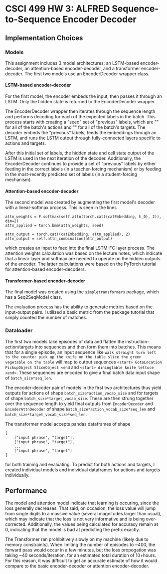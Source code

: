 # CSCI 499 HW 3: ALFRED Sequence-to-Sequence Encoder Decoder

## Implementation Choices

### Models

This assignment includes 3 model architectures: an LSTM-based encoder-decoder, an
attention-based encoder-decoder, and a transformer encoder-decoder. The first two models
use an EncoderDecoder wrapper class.

#### LSTM-based encoder-decoder

For the first model, the encoder embeds the input, then passes it through an LSTM. Only
the hidden state is returned to the EncoderDecoder wrapper.

The EncoderDecoder wrapper then iterates through the sequence length and performs decoding
for each of the expected labels in the batch. This process starts with creating a "seed"
set of "previous" labels, which are "<start>" for all of the batch's actions and
"<start>" for all of the batch's targets. The decoder embeds the "previous" labels, feeds
the embeddings through an LSTM, and runs the LSTM output through fully-connected layers
specific to actions and targets.

After this initial set of labels, the hidden state and cell state output of the LSTM is
used in the next iteration of the decoder. Additionally, the EncoderDecoder continues to
provide a set of "previous" labels by either feeding in the correct labels (in a
teacher-forcing mechanism) or by feeding in the most-recently predicted set of labels (in
a student-forcing mechanism).

#### Attention-based encoder-decoder

The second model was created by augmenting the first model's decoder with a linear-softmax
process. This is seen in the lines

```
attn_weights = F.softmax(self.attn(torch.cat((catEmbedding, h_0), 2)), dim=2)
attn_applied = torch.bmm(attn_weights, seed)

attn_output = torch.cat((catEmbedding, attn_applied), 2)
attn_output = self.attn_combination(attn_output)
```

which creates an input to feed into the final LSTM-FC layer process. The attention weights
calculation was based on the lecture notes, which indicate that a linear layer and softmax
are needed to operate on the hidden outputs of the encoder. The latter calculations were
based on the PyTorch tutorial for attention-based encoder-decoders.

#### Transformer-based encoder-decoder

The final model was created using the `simpletransformers` package, which has a
Seq2SeqModel class.

The evaluation process has the ability to generate metrics based on the input-output
pairs. I utilized a basic metric from the package tutorial that simply counted the number
of matches.

### Dataloader

The first two models take episodes of data and flatten the instruction-action/targets into
sequences and then form them into batches. This means that for a single episode, an input
sequence like `walk straight turn left to the counter pick up the knife on the table slice the green vegetable on the table` will map to output sequences `<start> GotoLocation PickupObject SliceObject <end` and `<start> diningtable knife lettuce <end>`. These
sequences are encoded to give a final batch data input shape of `batch_size*seq_len`.

The encoder-decoder pair of models in the first two architectures thus yield outputs for
actions of shape `batch_size*action_vocab_size` and for targets of shape
`batch_size*target_vocab_size`. These are then strung together over the sequence length to
yield final outputs from `EncoderDecoder` and `EncoderAttnDecoder` of shape
`batch_size*action_vocab_size*seq_len` and `batch_size*target_vocab_size*seq_len`.

The transformer model accepts pandas dataframes of shape

```
[
    ["input phrase", "target"],
    ["input phrase", "target"],
    ...
    ["input phrase", "target"]
]
```

for both training and evaluating. To predict for both actions and targets, I created
individual models and individual dataframes for actions and targets individually.

## Performance

The model and attention model indicate that learning is occuring, since the loss generally
decreases. That said, on occasion, the loss value will jump from single digits to a
massive value (several magnitudes larger than usual), which may indicate that the loss is
not very informative and is being over-corrected. Additionally, the values being
calculated for accuracy remain at 0, indicating that the model is bad at predicting the
prefix exactly.

The Transformer ran prohibitively slowly on my machine (likely due to memory constraints).
When limiting the number of episodes to ~400, the forward pass would occur in a few
minutes, but the loss propogation was taking ~40 seconds/iteration, for an estimated total
duration of 10+hours. For this reason, it was difficult to get an accurate estimate of how
it would compare to the basic encoder-decoder or attention encoder-decoder.
